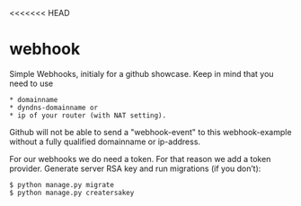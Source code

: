 <<<<<<< HEAD
# webhook

Simple Webhooks, initialy for a github showcase. Keep in mind that you need to use

    * domainname
    * dyndns-domainname or
    * ip of your router (with NAT setting).

Github will not be able to send a "webhook-event" to this webhook-example without a fully qualified domainname or ip-address.


For our webhooks we do need a token. For that reason we add a token provider. Generate server RSA key and run migrations (if you don’t):

    $ python manage.py migrate
    $ python manage.py creatersakey
